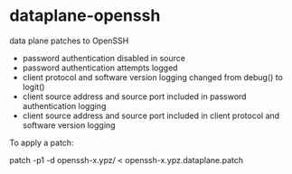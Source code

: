 # dataplane-openssh
data plane patches to OpenSSH

+ password authentication disabled in source
+ password authentication attempts logged
+ client protocol and software version logging changed from debug() to logit()
+ client source address and source port included in password authentication logging
+ client source address and source port included in client protocol and software version logging

To apply a patch:

  patch -p1 -d openssh-x.ypz/ < openssh-x.ypz.dataplane.patch
